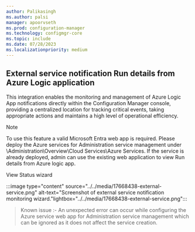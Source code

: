 ```yaml
---
author: Palikasingh
ms.author: palsi
manager: apoorvseth
ms.prod: configuration-manager
ms.technology: configmgr-core
ms.topic: include
ms.date: 07/28/2023
ms.localizationpriority: medium
---
```


## <a name="bkmk_Externalnotification"></a> External service notification Run details from Azure Logic application

<!--17668438-->
This integration enables the monitoring and management of Azure Logic App notifications directly within the Configuration Manager console, providing a centralized location for tracking critical events, taking appropriate actions and maintains a high level of operational efficiency.

> [!NOTE]
> To use this feature a valid Microsoft Entra web app is required. Please deploy the Azure services for Administration service management under \Administration\Overview\Cloud Services\Azure Services. If the service is already deployed, admin can use the existing web application to view Run details from Azure logic app.

View Status wizard

:::image type="content" source="../../media/17668438-external-service.png" alt-text="Screenshot of external service notification monitoring wizard."lightbox="../../media/17668438-external-service.png":::

> Known issue :- An unexpected error can occur while configuring the Azure service web app for Administration service management which can be ignored as it does not affect the service creation.
